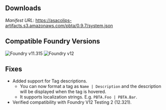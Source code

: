 ## Downloads
_Manifest URL_: https://asacolips-artifacts.s3.amazonaws.com/pbta/0.9.7/system.json

## Compatible Foundry Versions
![Foundry v11.315](https://img.shields.io/badge/Foundry-v11.315-green) ![Foundry v12](https://img.shields.io/badge/Foundry-v12-orange)

## Fixes
- Added support for Tag descriptions.
  - You can now format a tag as `Name | Description` and the description will be displayed when the tag is hovered.
  - It supports localization strings. E.g. `PBTA.Foo | PBTA.Bar`.
- Verified compatibility with Foundry V12 Testing 2 (12.321).